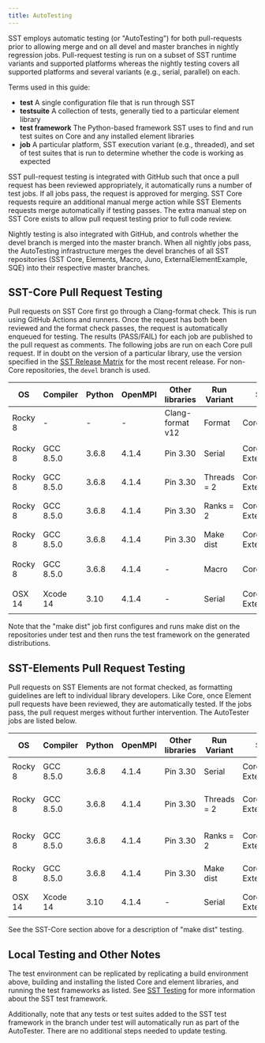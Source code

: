 ```yaml
---
title: AutoTesting
---
```


SST employs automatic testing (or "AutoTesting") for both pull-requests prior to allowing merge and on all devel and master branches in nightly regression jobs. Pull-request testing is run on a subset of SST runtime variants and supported platforms whereas the nightly testing covers all supported platforms and several variants (e.g., serial, parallel) on each. 

Terms used in this guide:
* **test** A single configuration file that is run through SST 
* **testsuite** A collection of tests, generally tied to a particular element library
* **test framework** The Python-based framework SST uses to find and run test suites on Core and any installed element libraries
* **job** A particular platform, SST execution variant (e.g., threaded), and set of test suites that is run to determine whether the code is working as expected

SST pull-request testing is integrated with GitHub such that once a pull request has been reviewed appropriately, it automatically runs a number of test jobs. If all jobs pass, the request is approved for merging. SST Core requests require an additional manual merge action while SST Elements requests merge automatically if testing passes. The extra manual step on SST Core exists to allow pull request testing prior to full code review. 

Nightly testing is also integrated with GitHub, and controls whether the devel branch is merged into the master branch. When all nightly jobs pass, the AutoTesting infrastructure merges the devel branches of all SST repositories (SST Core, Elements, Macro, Juno, ExternalElementExample, SQE) into their respective master branches.

## SST-Core Pull Request Testing
Pull requests on SST Core first go through a Clang-format check. This is run using GitHub Actions and runners. Once the request has both been reviewed and the format check passes, the request is automatically enqueued for testing. The results (PASS/FAIL) for each job are published to the pull request as comments. The following jobs are run on each Core pull request. If in doubt on the version of a particular library, use the version specified in the [SST Release Matrix](http://sst-simulator.org/SSTPages/SSTElementReleaseMatrix/) for the most recent release. For non-Core repositories, the `devel` branch is used.


| **OS**  | **Compiler** | **Python** | **OpenMPI** | **Other libraries** | **Run Variant** | **SST Repositories** | **Test Framework(s)** |
|---------|----------|--------|---------|------------------|--------------------|------------------|-----------------|
| Rocky 8 | -        | -      | -       | Clang-format v12 | Format             | Core         | sst-core/scripts/clang-format-test.sh |
| Rocky 8 | GCC 8.5.0 | 3.6.8 | 4.1.4   | Pin 3.30         | Serial             | Core, Elements, Juno, ExternalElementExample | `sst-test-core -k`, `sst-test-elements -k` |
| Rocky 8 | GCC 8.5.0 | 3.6.8 | 4.1.4   | Pin 3.30         | Threads = 2        | Core, Elements, Juno, ExternalElementExample | `sst-test-core -k -t 2`, `sst-test-elements -k -t 2` |
| Rocky 8 | GCC 8.5.0 | 3.6.8 | 4.1.4   | Pin 3.30         | Ranks = 2          | Core, Elements, Juno, ExternalElementExample | `sst-test-core -k -r 2`, `sst-test-elements -k -r 2` |
| Rocky 8 | GCC 8.5.0 | 3.6.8 | 4.1.4   | Pin 3.30         | Make dist          | Core, Elements, Juno, ExternalElementExample | `sst-test-core -k`, `sst-test-elements -k` |
| Rocky 8 | GCC 8.5.0 | 3.6.8 | 4.1.4   | -                | Macro              | Core, Macro | In Macro, `make -j4 check` and `make -j4 installcheck` |
| OSX 14 | Xcode 14 | 3.10 | 4.1.4 | - | Serial | Core, Elements, Juno, ExternalElementExample | `sst-test-core -k`, `sst-test-elements -k` |

Note that the "make dist" job first configures and runs make dist on the repositories under test and then runs the test framework on the generated distributions.

## SST-Elements Pull Request Testing
Pull requests on SST Elements are not format checked, as formatting guidelines are left to individual library developers. Like Core, once Element pull requests have been reviewed, they are automatically tested. If the jobs pass, the pull request merges without further intervention. The AutoTester jobs are listed below.

| **OS**  | **Compiler** | **Python** | **OpenMPI** | **Other libraries**  | **Run Variant** | **SST Repositories** | **Test Framework(s)** |
|---------|----------|--------|---------|------------------|--------------------|------------------|-----------------|
| Rocky 8 | GCC 8.5.0 | 3.6.8 | 4.1.4   | Pin 3.30         | Serial             | Core, Elements, Juno, ExternalElementExample | `sst-test-core -k`, `sst-test-elements` |
| Rocky 8 | GCC 8.5.0 | 3.6.8 | 4.1.4   | Pin 3.30         | Threads = 2        | Core, Elements, Juno, ExternalElementExample | `sst-test-core -k -t 2`, `sst-test-elements -t 2` |
| Rocky 8 | GCC 8.5.0 | 3.6.8 | 4.1.4   | Pin 3.30         | Ranks = 2          | Core, Elements, Juno, ExternalElementExample | `sst-test-core -k -r 2`, `sst-test-elements -r 2` |
| Rocky 8 | GCC 8.5.0 | 3.6.8 | 4.1.4   | Pin 3.30         | Make dist          | Core, Elements, Juno, ExternalElementExample | `sst-test-core -k`, `sst-test-elements` |
| OSX 14 | Xcode 14 | 3.10 | 4.1.4 | - | Serial | Core, Elements, Juno, ExternalElementExample | `sst-test-core -k`, `sst-test-elements` |

See the SST-Core section above for a description of "make dist" testing.

## Local Testing and Other Notes
The test environment can be replicated by replicating a build environment above, building and installing the listed Core and element libraries, and running the test frameworks as listed. See [SST Testing](testing) for more information about the SST test framework.

Additionally, note that any tests or test suites added to the SST test framework in the branch under test will automatically run as part of the AutoTester. There are no additional steps needed to update testing.
